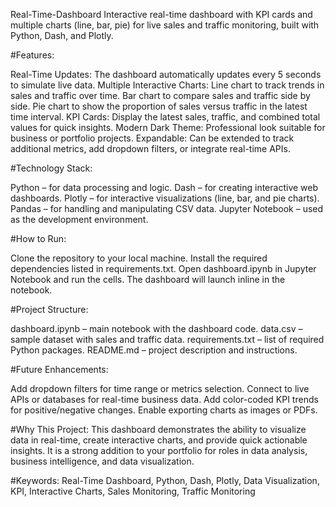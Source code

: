  Real-Time-Dashboard
Interactive real-time dashboard with KPI cards and multiple charts (line, bar, pie) for live sales and traffic monitoring, built with Python, Dash, and Plotly.


#Features:

Real-Time Updates: The dashboard automatically updates every 5 seconds to simulate live data.
Multiple Interactive Charts:
Line chart to track trends in sales and traffic over time.
Bar chart to compare sales and traffic side by side.
Pie chart to show the proportion of sales versus traffic in the latest time interval.
KPI Cards: Display the latest sales, traffic, and combined total values for quick insights.
Modern Dark Theme: Professional look suitable for business or portfolio projects.
Expandable: Can be extended to track additional metrics, add dropdown filters, or integrate real-time APIs.


#Technology Stack:

Python – for data processing and logic.
Dash – for creating interactive web dashboards.
Plotly – for interactive visualizations (line, bar, and pie charts).
Pandas – for handling and manipulating CSV data.
Jupyter Notebook – used as the development environment.


#How to Run:

Clone the repository to your local machine.
Install the required dependencies listed in requirements.txt.
Open dashboard.ipynb in Jupyter Notebook and run the cells.
The dashboard will launch inline in the notebook.


#Project Structure:

dashboard.ipynb – main notebook with the dashboard code.
data.csv – sample dataset with sales and traffic data.
requirements.txt – list of required Python packages.
README.md – project description and instructions.


#Future Enhancements:

Add dropdown filters for time range or metrics selection.
Connect to live APIs or databases for real-time business data.
Add color-coded KPI trends for positive/negative changes.
Enable exporting charts as images or PDFs.

#Why This Project:
This dashboard demonstrates the ability to visualize data in real-time, create interactive charts, and provide quick actionable insights. It is a strong addition to your portfolio for roles in data analysis, business intelligence, and data visualization.

#Keywords:
Real-Time Dashboard, Python, Dash, Plotly, Data Visualization, KPI, Interactive Charts, Sales Monitoring, Traffic Monitoring



